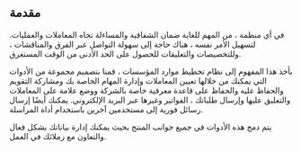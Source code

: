 ## مقدمة

في أي منظمة ، من المهم للغاية ضمان الشفافية والمساءلة تجاه المعاملات والعمليات. لتسهيل الأمر نفسه ، هناك حاجة إلى سهولة التواصل عبر الفرق والمناقشات ، وللتخصيصات والتعليقات للحصول على الحد الأدنى من الوقت المستغرق.

بأخذ هذا المفهوم إلى نظام تخطيط موارد المؤسسات ، قمنا بتصميم مجموعة من الأدوات التي يمكنك من خلالها تعيين المعاملات وإدارة المهام الخاصة بك ومشاركة التقويم والحفاظ عليه والحفاظ على قاعدة معرفية خاصة بالشركة ووضع علامة على المعاملات والتعليق عليها وإرسال طلباتك ، الفواتير وغيرها عبر البريد الإلكتروني. يمكنك أيضًا إرسال رسائل فورية إلى مستخدمين آخرين باستخدام أداة المراسلة.

يتم دمج هذه الأدوات في جميع جوانب المنتج بحيث يمكنك إدارة بياناتك بشكل فعال والتعاون مع زملائك في العمل.
